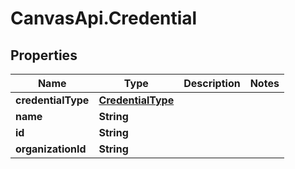# CanvasApi.Credential

## Properties

| Name               | Type                                    | Description | Notes |
| ------------------ | --------------------------------------- | ----------- | ----- |
| **credentialType** | [**CredentialType**](CredentialType.md) |             |
| **name**           | **String**                              |             |
| **id**             | **String**                              |             |
| **organizationId** | **String**                              |             |
